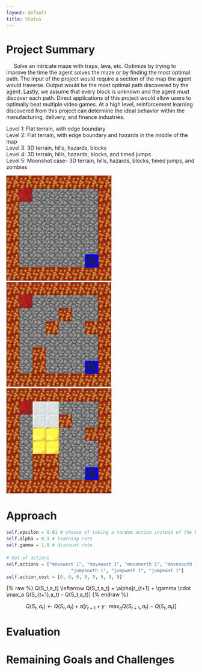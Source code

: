 ```yaml
---
layout: default
title: Status
---
```




# Project Summary
&nbsp;&nbsp;&nbsp;&nbsp; Solve an intricate maze with traps, lava, etc. Optimize by trying to improve the time the agent solves the maze or by finding the most optimal path. The input of the project would require a section of the map the agent would traverse. Output would be the most optimal path discovered by the agent. Lastly, we assume that every block is unknown and the agent must discover each path. Direct applications of this project would allow users to optimally beat multiple video games. At a high level, reinforcement learning discovered from this project can determine the ideal behavior within the manufacturing, delivery, and finance industries.

Level 1: Flat terrain, with edge boundary   
Level 2: Flat terrain, with edge boundary and hazards in the middle of the map  
Level 3: 3D terrain, hills, hazards, blocks  
Level 4: 3D terrain, hills, hazards, blocks, and timed jumps  
Level 5: Moonshot case- 3D terrain, hills, hazards, blocks, timed jumps, and zombies    

<img src="images/level1.jpeg" title="level 1 map" width="280" height="280" /> <img src="images/level2.jpeg" title="level 2 map" width="280" height="280" /> <img src="images/level3.jpeg" title="level 3 map" width="280" height="280" />



# Approach

```python
self.epsilon = 0.01 # chance of taking a random action instead of the best
self.alpha = 0.1 # learning rate
self.gamma = 1.0 # discount rate
        
# Set of actions
self.actions = ["movewest 1", "moveeast 1", "movenorth 1", "movesouth 1", "jumpnorth 1", \
		                "jumpsouth 1", "jumpwest 1", "jumpeast 1"]
self.action_cost = [0, 0, 0, 0, 9, 9, 9, 9]
```

 {% raw %}
	Q(S_t,a_t) \leftarrow Q(S_t,a_t) + \alpha[r_{t+1} + \gamma \cdot \max_a Q(S_{t+1},a_t)  -  Q(S_t,a_t)]
 {% endraw %}

 $$Q(S_t,a_t) \leftarrow Q(S_t,a_t) + \alpha[r_{t+1} + \gamma \cdot \max_a Q(S_{t+1},a_t)  -  Q(S_t,a_t)]$$



# Evaluation


# Remaining Goals and Challenges